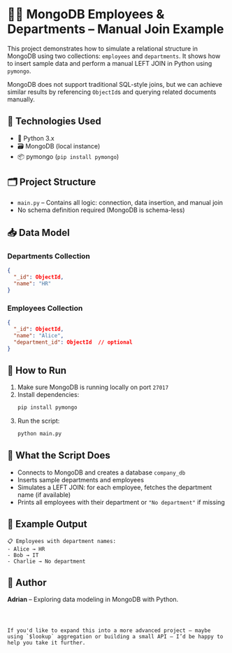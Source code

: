 # 🧑‍💼 MongoDB Employees & Departments – Manual Join Example

This project demonstrates how to simulate a relational structure in MongoDB using two collections: `employees` and `departments`. It shows how to insert sample data and perform a manual LEFT JOIN in Python using `pymongo`.

MongoDB does not support traditional SQL-style joins, but we can achieve similar results by referencing `ObjectId`s and querying related documents manually.

## 🔧 Technologies Used

- 🐍 Python 3.x  
- 🗃️ MongoDB (local instance)  
- 📦 pymongo (`pip install pymongo`)

## 🗂️ Project Structure

- `main.py` – Contains all logic: connection, data insertion, and manual join
- No schema definition required (MongoDB is schema-less)

## 📥 Data Model

### Departments Collection
```json
{
  "_id": ObjectId,
  "name": "HR"
}
```

### Employees Collection
```json
{
  "_id": ObjectId,
  "name": "Alice",
  "department_id": ObjectId  // optional
}
```

## 🚀 How to Run

1. Make sure MongoDB is running locally on port `27017`
2. Install dependencies:
   ```bash
   pip install pymongo
   ```
3. Run the script:
   ```bash
   python main.py
   ```

## 📌 What the Script Does

- Connects to MongoDB and creates a database `company_db`
- Inserts sample departments and employees
- Simulates a LEFT JOIN: for each employee, fetches the department name (if available)
- Prints all employees with their department or `"No department"` if missing

## 🧠 Example Output

```
📋 Employees with department names:
- Alice → HR
- Bob → IT
- Charlie → No department
```

## 📝 Author

**Adrian** – Exploring data modeling in MongoDB with Python.
```



If you'd like to expand this into a more advanced project — maybe using `$lookup` aggregation or building a small API — I’d be happy to help you take it further.
